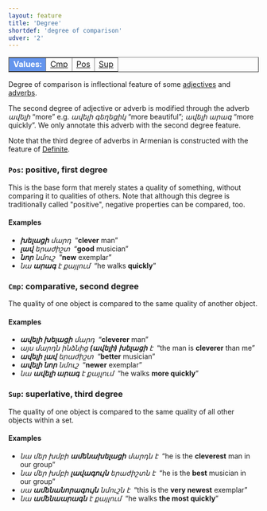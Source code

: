 ```yaml
---
layout: feature
title: 'Degree'
shortdef: 'degree of comparison'
udver: '2'
---
```


<table class="typeindex" border="1">
<tr>
  <td style="background-color:cornflowerblue;color:white"><strong>Values:</strong> </td>
  <td><a href="#Cmp">Cmp</a></td>
  <td><a href="#Pos">Pos</a></td>
  <td><a href="#Sup">Sup</a></td>
</tr>
</table>

Degree of comparison is inflectional feature of some [adjectives](ADJ) and [adverbs](ADV).

The second degree of adjective or adverb is modified through the adverb _ավելի_ “more” e.g. _ավելի գեղեցիկ_ “more beautiful”; _ավելի արագ_ “more quickly”. We only annotate this adverb with the second degree feature.

Note that the third degree of adverbs in Armenian is constructed with the feature of [Definite](Definite).

### <a name="Pos">`Pos`</a>: positive, first degree

This is the base form that merely states a quality of something, without comparing it to qualities of others. Note that although this
degree is traditionally called "positive", negative properties can be compared, too.

#### Examples

* _<b>խելացի</b> մարդ&nbsp;_ “<b>clever</b> man”
* _<b>լավ</b> երաժիշտ&nbsp;_ “<b>good</b> musician”
* _<b>նոր</b> նմուշ&nbsp;_ “<b>new</b> exemplar”
* _նա <b>արագ</b> է քայլում&nbsp;_ “he walks <b>quickly</b>”

### <a name="Cmp">`Cmp`</a>: comparative, second degree

The quality of one object is compared to the same quality of another object.

#### Examples

* _<b>ավելի խելացի</b> մարդ&nbsp;_ “<b>cleverer</b> man”
* _այս մարդն ինձնից <b>(ավելի) խելացի</b> է&nbsp;_ “the man is <b>cleverer</b> than me”
* _<b>ավելի լավ</b> երաժիշտ&nbsp;_ “<b>better</b> musician”
* _<b>ավելի նոր</b> նմուշ&nbsp;_ “<b>newer</b> exemplar”
* _նա <b>ավելի արագ</b> է քայլում&nbsp;_ “he walks <b>more quickly</b>”

### <a name="Sup">`Sup`</a>: superlative, third degree

The quality of one object is compared to the same quality of all other objects within a set.

#### Examples

* _նա մեր խմբի <b>ամենախելացի</b> մարդն է&nbsp;_ “he is the <b>cleverest</b> man in our group”
* _նա մեր խմբի <b>լավագույն</b> երաժիշտն է&nbsp;_ “he is the <b>best</b> musician in our group”
* _սա <b>ամենանորագույն</b> նմուշն է&nbsp;_ “this is the <b>very newest</b> exemplar”
* _նա <b>ամենաարագն</b> է քայլում&nbsp;_ “he walks <b>the most quickly</b>”
